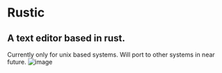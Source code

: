 # Rustic 

## A text editor based in rust. 

Currently only for unix based systems. Will port to other systems in near future.
![image](https://github.com/rishit51/Rustic/assets/101878136/084c5476-3890-48df-85b3-69eb831bb6a4)
